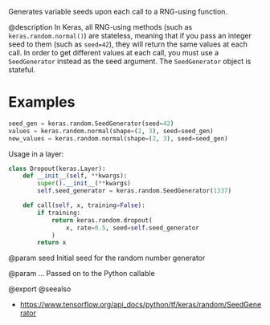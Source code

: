 Generates variable seeds upon each call to a RNG-using function.

@description
In Keras, all RNG-using methods (such as `keras.random.normal()`)
are stateless, meaning that if you pass an integer seed to them
(such as `seed=42`), they will return the same values at each call.
In order to get different values at each call, you must use a
`SeedGenerator` instead as the seed argument. The `SeedGenerator`
object is stateful.

# Examples
```python
seed_gen = keras.random.SeedGenerator(seed=42)
values = keras.random.normal(shape=(2, 3), seed=seed_gen)
new_values = keras.random.normal(shape=(2, 3), seed=seed_gen)
```

Usage in a layer:

```python
class Dropout(keras.Layer):
    def __init__(self, **kwargs):
        super().__init__(**kwargs)
        self.seed_generator = keras.random.SeedGenerator(1337)

    def call(self, x, training=False):
        if training:
            return keras.random.dropout(
                x, rate=0.5, seed=self.seed_generator
            )
        return x
```

@param seed
Initial seed for the random number generator

@param ...
Passed on to the Python callable

@export
@seealso
+ <https://www.tensorflow.org/api_docs/python/tf/keras/random/SeedGenerator>
